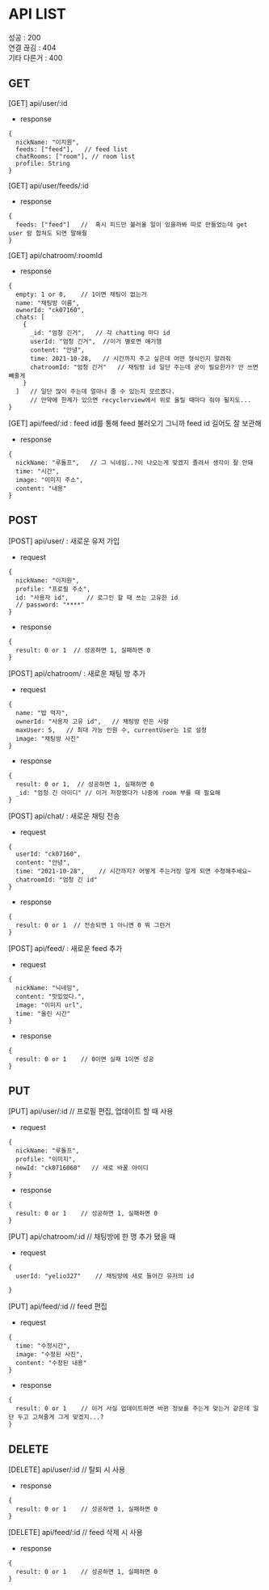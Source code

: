# API LIST

성공 : 200  
연결 끊김 : 404  
기타 다른거 : 400  

## GET
[GET] api/user/:id
- response
```
{
  nickName: "이지원",
  feeds: ["feed"],   // feed list
  chatRooms: ["room"], // room list
  profile: String
}
```  

[GET] api/user/feeds/:id
- response
```
{
  feeds: ["feed"]   //  혹시 피드만 불러올 일이 있을까봐 따로 만들었는데 get user 랑 합쳐도 되면 말해줭
}
```

[GET] api/chatroom/:roomId
- response
```
{
  empty: 1 or 0,    // 1이면 채팅이 없는거
  name: "채팅방 이름",
  ownerId: "ck07160",
  chats: [
    {
      _id: "엄청 긴거",   // 각 chatting 마다 id
      userId: "엄청 긴거",  //이거 별로면 얘기햄
      content: "안녕",
      time: 2021-10-28,   // 시간까지 주고 싶은데 어떤 형식인지 알려줘
      chatroomId: "엄청 긴거"   // 채팅방 id 일단 주는데 굳이 필요한가? 안 쓰면 빼줄게
    }
  ]   // 일단 많이 주는데 얼마나 줄 수 있는지 모르겠다.
      // 만약에 한계가 있으면 recyclerview에서 위로 올릴 때마다 줘야 될지도...
}
```

[GET] api/feed/:id  : feed id를 통해 feed 불러오기 그니까 feed id 길어도 잘 보관해
- response
```
{
  nickName: "루돌프",   // 그 닉네임..?이 나오는게 맞겠지 졸려서 생각이 잘 안돼
  time: "시간",
  image: "이미지 주소",
  content: "내용"
}
```


## POST
[POST] api/user/ : 새로운 유저 가입
- request
```
{
  nickName: "이지원",
  profile: "프로필 주소",
  id: "사용자 id",     // 로그인 할 때 쓰는 고유한 id
  // password: "****"
}
```
- response
```
{
  result: 0 or 1  // 성공하면 1, 실패하면 0
}
```  
  
[POST] api/chatroom/ : 새로운 채팅 방 추가
- request
```
{
  name: "밥 먹자",
  ownerId: "사용자 고유 id",   // 채팅방 만든 사람
  maxUser: 5,   // 최대 가능 인원 수, currentUser는 1로 설정
  image: "채팅방 사진"
}
```
- response
```
{
  result: 0 or 1,  // 성공하면 1, 실패하면 0
  _id: "엄청 긴 아이디" // 이거 저장했다가 나중에 room 부를 때 필요해
}
```
  
[POST] api/chat/  : 새로운 채팅 전송
- request
```
{
  userId: "ck07160",
  content: "안녕",
  time: "2021-10-28",    // 시간까지? 어떻게 주는거징 알게 되면 수정해주세요~
  chatroomId: "엄청 긴 id"
}
```
- response
```
{
  result: 0 or 1  // 전송되면 1 아니면 0 뭐 그런거
}
```

[POST] api/feed/  : 새로운 feed 추가
- request
```
{
  nickName: "닉네임",
  content: "맛있었다.",
  image: "이미지 url",
  time: "올린 시간"
}
```
- response
```
{
  result: 0 or 1    // 0이면 실패 1이면 성공
}
```

## PUT
[PUT] api/user/:id  // 프로필 편집, 업데이트 할 때 사용
- request
```
{
  nickName: "루돌프",
  profile: "이미지",
  newId: "ck0716060"   // 새로 바꿀 아이디
}
```
- response
```
{
  result: 0 or 1    // 성공하면 1, 실패하면 0
}
```

[PUT] api/chatroom/:id    // 채팅방에 한 명 추가 됐을 때
- request
```
{
  userId: "yelio327"    // 채팅방에 새로 들어간 유저의 id
  
}
```

[PUT] api/feed/:id  // feed 편집
- request
```
{
  time: "수정시간",
  image: "수정된 사진",
  content: "수정된 내용"
}
```
- response
```
{
  result: 0 or 1    // 이거 사실 업데이트하면 바뀐 정보를 주는게 맞는거 같은데 일단 두고 고쳐줄게 그게 맞겠지...?
}
```

## DELETE
[DELETE] api/user/:id   // 탈퇴 시 사용  
- response
```
{
  result: 0 or 1    // 성공하면 1, 실패하면 0
}
```

[DELETE] api/feed/:id   // feed 삭제 시 사용
- response
```
{
  result: 0 or 1    // 성공하면 1, 실패하면 0
}